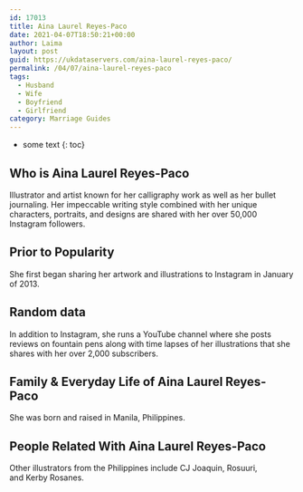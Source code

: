 ```yaml
---
id: 17013
title: Aina Laurel Reyes-Paco
date: 2021-04-07T18:50:21+00:00
author: Laima
layout: post
guid: https://ukdataservers.com/aina-laurel-reyes-paco/
permalink: /04/07/aina-laurel-reyes-paco
tags:
  - Husband
  - Wife
  - Boyfriend
  - Girlfriend
category: Marriage Guides
---
```


* some text
{: toc}


## Who is Aina Laurel Reyes-Paco
                  
                  
                  
Illustrator and artist known for her calligraphy work as well as her bullet journaling. Her impeccable writing style combined with her unique characters, portraits, and designs are shared with her over 50,000 Instagram followers. 
                  
              
            
              
            
                
                
                
## Prior to Popularity
                  
                  
                  
She first began sharing her artwork and illustrations to Instagram in January of 2013. 
                  
              
            
              
            
                
                
                
## Random data
                  
                  
                  
In addition to Instagram, she runs a YouTube channel where she posts reviews on fountain pens along with time lapses of her illustrations that she shares with her over 2,000 subscribers. 
                  
              
            
              
            
                
                
                
## Family & Everyday Life of Aina Laurel Reyes-Paco
                  
                  
                  
She was born and raised in Manila, Philippines. 
                  
              
            
              
            
                
                
                
## People Related With Aina Laurel Reyes-Paco
                  
                  
                  
Other illustrators from the Philippines include CJ Joaquin, Rosuuri, and Kerby Rosanes. 
                  
              
            
              
            
                
              
            
              
              
            
            
              
            
          
          
          